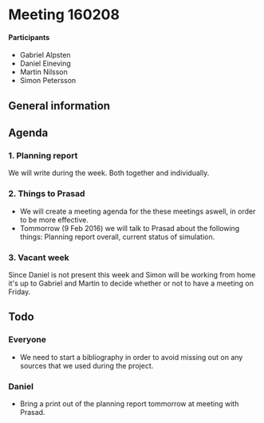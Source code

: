 # Meeting 160208

#### Participants
* Gabriel Alpsten
* Daniel Eineving
* Martin Nilsson
* Simon Petersson

## General information

## Agenda
### 1. Planning report
We will write during the week. Both together and individually.

### 2. Things to Prasad
* We will create a meeting agenda for the these meetings aswell, in order to be more effective.
* Tommorrow (9 Feb 2016) we will talk to Prasad about the following things: Planning report overall, current status of simulation.

### 3. Vacant week
Since Daniel is not present this week and Simon will be working from home it's up to Gabriel and Martin to decide whether or not to have a meeting on Friday.

## Todo
### Everyone
* We need to start a bibliography in order to avoid missing out on any sources that we used during the project.

### Daniel
* Bring a print out of the planning report tommorrow at meeting with Prasad.

